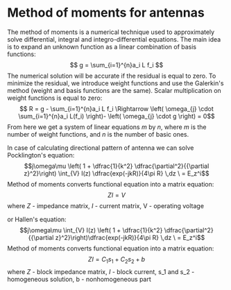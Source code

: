 # Method of moments for antennas
The method of moments is a numerical technique used to approximately solve differential, integral and integro-differential equations. The main idea is to expand an unknown function as a linear combination of basis functions:
$$ g = \sum_{i=1}^{n}a_i L f_i $$
The numerical solution will be accurate if the residual is equal to zero. To minimize the residual, we introduce weight functions and use the Galerkin's method (weight and basis functions are the same). Scalar multiplication on weight functions is equal to zero:
$$ R = g - \sum_{i=1}^{n}a_i L f_i \Rightarrow \left( \omega_{j} \cdot \sum_{i=1}^{n}a_i L(f_i) \right)- \left( \omega_{j} \cdot g \right) = 0$$
From here we get a system of linear equations $m$ by $n$, where $m$ is the number of weight functions, and $n$ is the number of basic ones. 

In case of calculating directional pattern of antenna we can solve Pocklington's equation:
$$j\omega\mu \left( 1 + \dfrac{1}{k^2} \dfrac{\partial^2}{{\partial z}^2}\right) \int_{V} I(z) \dfrac{exp(-jkR)}{4\pi R} \,dz \ = E_z^i$$
Method of moments converts functional equation into a matrix equation:
$$ ZI = V$$
where $Z$ - impedance matrix, $I$ - current matrix, V - operating voltage

or Hallen's equation:
$$j\omega\mu \int_{V} I(z) \left( 1 + \dfrac{1}{k^2} \dfrac{\partial^2}{{\partial z}^2}\right)\dfrac{exp(-jkR)}{4\pi R} \,dz \ = E_z^i$$
Method of moments converts functional equation into a matrix equation:
$$ ZI = C_1s_1+C_2s_2 + b$$
where $Z$ - block impedance matrix, $I$ - block current, s_1 and s_2 - homogeneous solution, b - nonhomogeneous part


